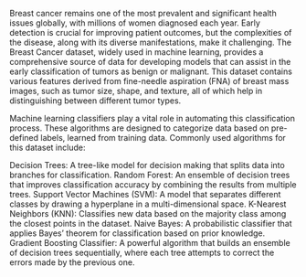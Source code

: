 Breast cancer remains one of the most prevalent and significant health issues globally, with millions of women diagnosed each year. Early detection is crucial for improving patient outcomes, but the complexities of the disease, along with its diverse manifestations, make it challenging. The Breast Cancer dataset, widely used in machine learning, provides a comprehensive source of data for developing models that can assist in the early classification of tumors as benign or malignant. This dataset contains various features derived from fine-needle aspiration (FNA) of breast mass images, such as tumor size, shape, and texture, all of which help in distinguishing between different tumor types.

Machine learning classifiers play a vital role in automating this classification process. These algorithms are designed to categorize data based on pre-defined labels, learned from training data. Commonly used algorithms for this dataset include:

Decision Trees: A tree-like model for decision making that splits data into branches for classification. Random Forest: An ensemble of decision trees that improves classification accuracy by combining the results from multiple trees. Support Vector Machines (SVM): A model that separates different classes by drawing a hyperplane in a multi-dimensional space. K-Nearest Neighbors (KNN): Classifies new data based on the majority class among the closest points in the dataset. Naive Bayes: A probabilistic classifier that applies Bayes’ theorem for classification based on prior knowledge. Gradient Boosting Classifier: A powerful algorithm that builds an ensemble of decision trees sequentially, where each tree attempts to correct the errors made by the previous one.
